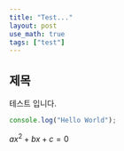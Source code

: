 ```yaml
---
title: "Test..."
layout: post
use_math: true
tags: ["test"]
---
```


## 제목

테스트 입니다.

``` javascript
console.log("Hello World");
```

$ax^2 + bx + c = 0$

